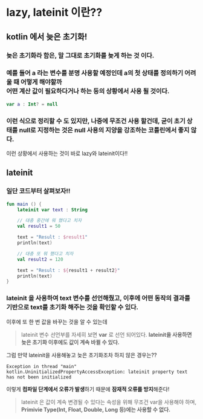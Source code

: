 # lazy, lateinit 이란??
## kotlin 에서 늦은 초기화!
### 늦은 초기화라 함은, **말 그대로 초기화를 늦게 하는 것** 이다.<br>
### 예를 들어 a 라는 변수를 **분명 사용할 예정인데 a의 첫 상태를 정의하기 어려울 때** 어떻게 해야할까<br> 어떤 계산 값이 필요하다거나 하는 등의 상황에서 사용 될 것이다.
```kotlin
var a : Int? = null
```
### 이런 식으로 정리할 수 도 있지만, **나중에 무조건 사용 할건데,** 굳이 초기 상태를 null로 지정하는 것은 **null 사용의 지양을 강조**하는 코틀린에서 좋지 않다.
이런 상황에서 사용하는 것이 바로 lazy와 lateinit이다!!

## lateinit
### 일단 코드부터 살펴보자!!
```kotlin
fun main () {
    lateinit var text : String

    // 대충 중간에 뭐 했다고 치자 
    val result1 = 50

    text = "Result : $result1"
    println(text)

    // 대충 또 뭐 했다고 치자
    val result2 = 120

    text = "Result : ${result1 + result2}"
    println(text)
}
```

### lateinit 을 사용하여 text 변수를 선언해줬고, 이후에 어떤 동작의 결과를 기반으로 text를 초기화 해주는 것을 확인할 수 있다.<br>
이후에 또 한 번 값을 바꾸는 것을 알 수 있는데
>lateinit 변수 선언부를 자세히 보면 **var** 로 선언 되어있다. **lateinit을 사용하면 늦은 초기화 이후에도 값이 계속 바뀔 수 있다.**

그럼 만약 lateinit을 사용해놓고 늦은 초기화조차 하지 않은 경우는??
```
Exception in thread "main" kotlin.UninitializedPropertyAccessException: lateinit property text has not been initialized
```
이렇게 **컴파일 단계에서 오류가 발생**하기 때문에 **잠재적 오류를 방지**해준다!

>lateinit 은 값이 계속 변경될 수 있다는 속성을 위해 무조건 var을 사용해야 하며, **Primivie Type(Int, Float, Double, Long 등)에는 사용할 수 없다.**